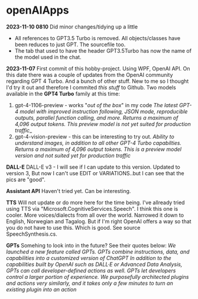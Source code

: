 # openAIApps
**2023-11-10 0810** Did minor changes/tidying up a little
 - All references to GPT3.5 Turbo is removed. All objects/classes have been reduces to just GPT. The sourcefile too.
 - The tab that used to have the header GPT3.5Turbo has now the name of the model used in the chat.

**2023-11-07** First commit of this hobby-project. Using WPF, OpenAI API. 
On this date there was a couple of updates from the OpenAI community regarding GPT 4 Turbo. And a bunch of other stuff. New to me so I thought I'd try it out and therefore I commited _this_ _stuff_ to Github.
Two models available in the **GPT4 Turbo** family at this time:
1. gpt-4-1106-preview - works "_out of the box_" in my code
                        _The latest GPT-4 model with improved instruction following, JSON mode, reproducible outputs, parallel function calling, and more. Returns a maximum of 4,096 output tokens. This preview model is not yet suited for production traffic__
2. gpt-4-vision-preview - this can be interesting to try out.
                          _Ability to understand images, in addition to all other GPT-4 Turbo capabilties. Returns a maximum of 4,096 output tokens. This is a preview model version and not suited yet for production traffic_

**DALL-E**
DALL-E v3 - I will see if I can update to this version.
Updated to version 3, But now I can't use EDIT or VARIATIONS..but I can see that the pics are "good".

**Assistant API**
Haven't tried yet. Can be interesting.

**TTS**
Will not update or do more here for the time being. I've allready tried using TTS via "Microsoft.CognitiveServices.Speech". I think this one is cooler. More voices/dialects from all over the world. Narrowed it down to English, Norwegian and Tagalog.
But if I'm right OpenAI offers a way so that you do not have to use this. Which is good. See source SpeechSynthesis.cs.

**GPTs**
Somehing to look into in the future? See their quotes below:
_We launched a new feature called GPTs. GPTs combine instructions, data, and capabilities into a customized version of ChatGPT_
_In addition to the capabilities built by OpenAI such as DALL·E or Advanced Data Analysis, GPTs can call developer-defined actions as well. GPTs let developers control a larger portion of experience. We purposefully architected plugins and actions very similarly, and it takes only a few minutes to turn an existing plugin into an action_
